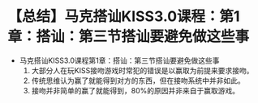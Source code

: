 # 【总结】马克搭讪KISS3.0课程：第1章：搭讪：第三节搭讪要避免做这些事

-   马克搭讪KISS3.0课程第1章：搭讪：第三节搭讪要避免做这些事
    1.  大部分人在玩KISS接吻游戏时常犯的错误是以赢取为前提来要求接吻。
    2.  传统思维认为赢了就能得到对方的东西，但在接吻系统中并非如此。
    3.  接吻并非简单的赢了就能得到，80%的原因并非来自于赢取游戏。